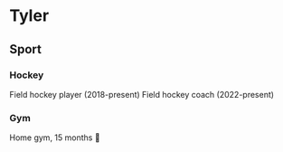 **Tyler**
===============
## Sport
### Hockey
Field hockey player (2018-present)
Field hockey coach (2022-present)
### Gym
Home gym, 15 months 💪

## 
